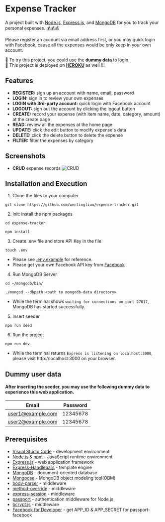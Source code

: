 # Expense Tracker
A project built with [Node.js](https://nodejs.org/en/), [Express.js](https://expressjs.com/), and [MongoDB](https://www.mongodb.com/) for you to track your personal expenses. 💰💰💰  

Please register an account via email address first, or you may quick login with Facebook, cause all the expenses would be only keep in your own account.

🌟 To try this project, you could use the **[dummy data](https://github.com/wentingliuu/expense-tracker#dummy-user-data)** to login.  
🌟 This project is deployed on **[HEROKU](https://morning-wave-00395.herokuapp.com/)** as well !!!

## Features
*  **REGISTER:** sign up an account with name, email, password
*  **LOGIN:** sign in to review your own expenses
*  **LOGIN with 3rd-party account:** quick login with Facebook account
*  **LOGOUT:** sign out the account by clicking the logout button
*  **CREATE:** record your expense (with item name, date, category, amount) at the create page 
*  **READ:** review all the expenses at the home page
*  **UPDATE:** click the edit button to modify expense's data
*  **DELETE:** click the delete button to delete the expense
*  **FILTER:** filter the expenses by category

## Screenshots
*  **CRUD** expense records
![CRUD](https://github.com/wentingliuu/expense-tracker/blob/main/public/screenshot.gif)

## Installation and Execution
1.  Clone the files to your computer
```
git clone https://github.com/wentingliuu/expense-tracker.git
```
2. Init: install the npm packages
```
cd expense-tracker
```
```
npm install
```
3. Create .env file and store API Key in the file
```
touch .env
```
- Please see [.env.example](https://github.com/wentingliuu/expense-tracker/blob/main/.env.example) for reference.
- Please get your own Facebook API key from [Facebook](https://developers.facebook.com/)
4. Run MongoDB Server
```
cd ~/mongodb/bin/
```
```
./mongod --dbpath <path to mongodb-data directory>
```
- While the terminal shows `waiting for connections on port 27017`, MongoDB has started successfully.
5. Insert seeder
```
npm run seed
```
6. Run the project
```
npm run dev
```
- While the terminal returns `Express is listening on localhost:3000`, please visit http://localhost:3000 on your browser.

## Dummy user data
#### After inserting the seeder, you may use the following dummy data to experience this web application.
| Email              | Password |
| -------------------| ---------|
| user1@example.com  | 12345678 |
| user2@example.com  | 12345678 |

## Prerequisites
*  [Visual Studio Code](https://code.visualstudio.com/) - development environment
*  [Node.js](https://nodejs.org/en/) & [npm](https://www.npmjs.com/) - JavaScript runtime environment
*  [Express.js](https://expressjs.com/) - web application framework
*  [Express-Handlebars](https://www.npmjs.com/package/express-handlebars) - template engine
*  [MongoDB](https://www.mongodb.com/) - document-oriented database
*  [Mongoose](https://mongoosejs.com/) - MongoDB object modeling tool(OBM)
*  [body-parser](https://www.npmjs.com/package/body-parser) - middleware
*  [method-override](https://www.npmjs.com/package/method-override) - middleware
*  [express-session](https://www.npmjs.com/package/express-session) - middleware
*  [passport](http://www.passportjs.org/) - authentication middleware for Node.js
*  [bcrypt.js](https://www.npmjs.com/package/bcryptjs) - middleware
*  [Facebook for Developer](https://developers.facebook.com/) - get APP_ID & APP_SECRET for passport-facebook
